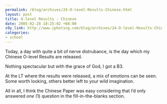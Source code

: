 ```yaml
--- 
permalink: /blog/archives/24-O-level-Results-Chinese.html
layout: post
title: O-level Results - Chinese
date: 2005-02-28 18:25:02 +08:00
s9y_link: http://www.iphoting.com/blog/archives/24-O-level-Results-Chinese.html
categories: 
- school
---
```

<p class="whiteline"><p>Today, a day with quite a bit of nerve distrubance, is the day which my Chinese O-level Results are released.</p>
</p><p class="whiteline"><p>Nothing spectacular but with the grace of God, I got a B3.</p>
</p><p class="whiteline"><p>At the LT where the results were released, a mix of emotions can be seen. Some worth looking, others better left to your wild imagination.</p>
</p><p class="break"><p>All in all, I think the Chinese Paper was easy considering that I&#8217;d only answered <em>one</em> (1) question in the fill-in-the-blanks section.</p></p>
